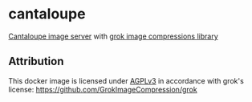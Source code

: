 # cantaloupe

[Cantaloupe image server](https://github.com/cantaloupe-project/cantaloupe) with [grok image compressions library](https://github.com/GrokImageCompression/grok)

## Attribution

This docker image is licensed under [AGPLv3](./LICENSE) in accordance with grok's license: https://github.com/GrokImageCompression/grok